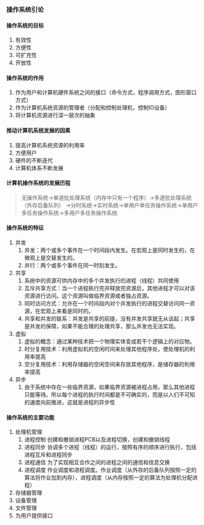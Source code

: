 ### 操作系统引论

#### 操作系统的目标
1. 有效性
2. 方便性
3. 可扩充性
4. 开放性

#### 操作系统的作用
1. 作为用户和计算机硬件系统之间的接口（命令方式，程序调用方式，图形窗口方式）
2. 作为计算机系统资源的管理者（分配和控制处理机，控制IO设备）
3. 将计算机资源进行深一层次的抽象

#### 推动计算机系统发展的因素
1. 提高计算机系统资源的利用率
2. 方便用户
3. 硬件的不断迭代
4. 计算机体系不断发展

#### 计算机操作系统的发展历程
>无操作系统->单道批处理系统（内存中只有一个程序）->多道批处理系统（外存后备队列）
->分时系统->实时系统->单用户单任务操作系统->单用户多任务操作系统->多用户多任务操作系统

#### 操作系统的特征
1. 并发
    1. 并发：两个或多个事件在一个时间段内发生。在宏观上是同时发生的，在微观上是交替发生的。
    2. 并行：两个或多个事件在同一时刻发生。
2. 共享
    1. 系统中的资源可供内存中的多个并发执行的进程（线程）共同使用
    2. 互斥共享方式：当一个进程执行完并释放完资源后，其他进程才可以对该资源进行访问。这个资源叫做临界资源或者独占资源。
    3. 同时访问方式：允许在一个时间段内对个并发执行的进程交替访问同一资源，在宏观上来看是同时的。
    4. 共享和并发的联系：并发是共享的前提，没有并发共享就无从谈起；共享是并发的保障，如果不能合理的处理共享，那么并发也无法实现。
3. 虚拟
    1. 虚拟的概念：通过某种技术把一个物理实体变成若干个逻辑上的对应物。
    2. 时分复用技术：利用虚拟机的空闲时间来处理其他程序处，使处理机的利用率提高
    3. 空分复用技术：利用存储器的空闲空间来存放其他程序，是储存器的利用率提高
4. 异步
    1. 由于系统中存在一些临界资源，如果临界资源被进程占用，那么其他进程只能等待。所以每个进程的执行时间都是不可确实的，而是以人们不可知的速度向前推进，这就是进程的异步性

#### 操作系统的主要功能
1. 处理机管理
    1. 进程控制 创建和撤销进程PCB以及进程切换，创建和撤销线程
    2. 进程同步 协调多个进程（线程）的运行，按照有序的顺序进行执行，包括进程互斥和进程同步
    3. 进程通信 为了实现相互合作之间的进程之间的通信和信息交换
    4. 进程调度 作业调度和进程调度。作业调度（从外存的后备队列按照一定的算法将作业加到内存），进程调度（从内存按照一定的算法为处理机分配进程）
2. 存储器管理
3. 设备管理
4. 文件管理
5. 为用户提供接口